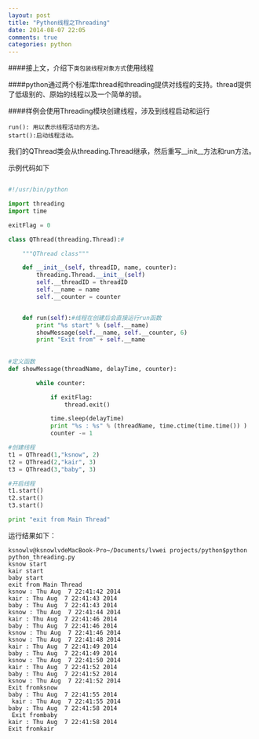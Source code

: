 ```yaml
---
layout: post
title: "Python线程之Threading"
date: 2014-08-07 22:05
comments: true
categories: python
---
```



####接上文，介绍下`类包装线程对象方式`使用线程

####python通过两个标准库thread和threading提供对线程的支持。thread提供了低级别的、原始的线程以及一个简单的锁。


####样例会使用Threading模块创建线程，涉及到线程启动和运行
    
    run(): 用以表示线程活动的方法。
    start():启动线程活动。


我们的QThread类会从threading.Thread继承，然后重写__init__方法和run方法。

示例代码如下

```  python

#!/usr/bin/python

import threading
import time

exitFlag = 0

class QThread(threading.Thread):#

	"""QThread class"""

	def __init__(self, threadID, name, counter):
		threading.Thread.__init__(self)
		self.__threadID = threadID
		self.__name = name
		self.__counter = counter


	def run(self):#线程在创建后会直接运行run函数 
		print "%s start" % (self.__name)
		showMessage(self.__name, self.__counter, 6)
		print "Exit from" + self.__name
	
	
#定义函数
def showMessage(threadName, delayTime, counter):

		while counter:

			if exitFlag:
				thread.exit()

			time.sleep(delayTime)
			print "%s : %s" % (threadName, time.ctime(time.time()) )
			counter -= 1

#创建线程
t1 = QThread(1,"ksnow", 2)
t2 = QThread(2,"kair", 3)
t3 = QThread(3,"baby", 3)

#开启线程
t1.start()
t2.start()
t3.start()

print "exit from Main Thread"


```

运行结果如下：

    ksnowlv@ksnowlvdeMacBook-Pro~/Documents/lvwei projects/python$python python_threading.py 
    ksnow start
    kair start
    baby start
    exit from Main Thread
    ksnow : Thu Aug  7 22:41:42 2014
    kair : Thu Aug  7 22:41:43 2014
    baby : Thu Aug  7 22:41:43 2014
    ksnow : Thu Aug  7 22:41:44 2014
    kair : Thu Aug  7 22:41:46 2014
    baby : Thu Aug  7 22:41:46 2014
    ksnow : Thu Aug  7 22:41:46 2014
    ksnow : Thu Aug  7 22:41:48 2014
    kair : Thu Aug  7 22:41:49 2014
    baby : Thu Aug  7 22:41:49 2014
    ksnow : Thu Aug  7 22:41:50 2014
    kair : Thu Aug  7 22:41:52 2014
    baby : Thu Aug  7 22:41:52 2014
    ksnow : Thu Aug  7 22:41:52 2014
    Exit fromksnow
    baby : Thu Aug  7 22:41:55 2014
     kair : Thu Aug  7 22:41:55 2014
    baby : Thu Aug  7 22:41:58 2014
     Exit frombaby
    kair : Thu Aug  7 22:41:58 2014
    Exit fromkair